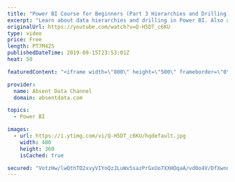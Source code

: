 ```yaml
---
title: "Power BI Course for Beginners (Part 3 Hierarchies and Drilling)"
excerpt: "Learn about data hierarchies and drilling in Power BI. Also answer the 2nd homework question."
originalUrl: https://youtube.com/watch?v=Q-H5DT_c6KU
type: video
price: Free
length: PT7M42S
publishedDateTime: 2019-09-15T23:53:01Z
heat: 50

featuredContent: "<iframe width=\"800\" height=\"500\" frameborder=\"0\" src=\"https://www.youtube.com/embed/Q-H5DT_c6KU\" allow=\"accelerometer; autoplay; encrypted-media; gyroscope; picture-in-picture\" allowfullscreen></iframe>"

provider:
  name: Absent Data Channel
  domain: absentdata.com

topics:
  - Power BI

images:
  - url: https://i.ytimg.com/vi/Q-H5DT_c6KU/hqdefault.jpg
    width: 480
    height: 360
    isCached: true

secured: "VotzHw/lwQthTD2xvyVIYnQzJLuWx5sazPrGxUo7XXHOqaA/vd0o4V/DfXwnnQlAMUg6dZ+vWY2ubKd02N4fHrwfh7e6eaBOJrsefj5dUTrqAEDAzorQzknqxRIq0g455Lw3RTlZYTVd2SluZuSzIbJK/CJPTQNlhNSxAWSiv6LtZatngDXebpn4tXyy9FuGtGe9fLFSWm5+R+N58o7AxPGrjYg4XboN36mlktudM68LgbI7VGw+Sd9v01e6HRVQmoJ/vX98Tm8kCC/FV1FrEGaLV6Uv1WTMsAGXJuE/BwBwl4uj/Mj8P59IIbOnfPIGhSWdZm+ry5j0B3mS3ssHVNH2N6VgSjNB6q3zBOG4xO5la+YHMpEzCkfuGXL4XmQxrB7qfBMxLARUND0ufJdixlrRRHq3HNWiaOwkA1IalHM=;WlNoK68KE0zmh13BjMy6XA=="
---
```


